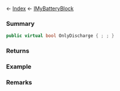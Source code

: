 ← [Index](Api-Index) ← [IMyBatteryBlock](Sandbox.ModAPI.Ingame.IMyBatteryBlock)

### Summary

```csharp
public virtual bool OnlyDischarge { ; ; }
```

### Returns

### Example

### Remarks

